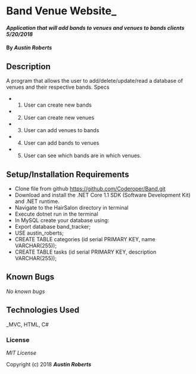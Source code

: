 # Band Venue Website_

#### _Application that will add bands to venues and venues to bands  clients 5/20/2018_

#### By _**Austin Roberts**_

## Description
A program that allows the user to add/delete/update/read a database of venues and their respective bands.
Specs
* 1. User can create new bands
* 2. User can create new venues
* 3. User can add venues to bands
* 4. User can add bands to venues
* 5. User can see which bands are in which venues.

## Setup/Installation Requirements

* Clone file from github https://github.com/Coderoper/Band.git
* Download and install the .NET Core 1.1 SDK (Software Development Kit) and .NET runtime.
* Navigate to the HairSalon directory in terminal
* Execute dotnet run in the terminal
* In MySQL create your database using:
* Export database band_tracker;
* USE austin_roberts;
* CREATE TABLE categories (id serial PRIMARY KEY, name VARCHAR(255));
* CREATE TABLE tasks (id serial PRIMARY KEY, description VARCHAR(255));

## Known Bugs

_No known bugs_


## Technologies Used

_MVC, HTML, C#

### License

*MIT License*

Copyright (c) 2018 **_Austin Roberts_**
